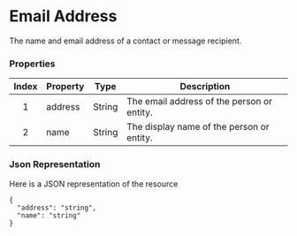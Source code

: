 # Email Address
The name and email address of a contact or message recipient.
### Properties

| Index | Property | Type   | Description                                |
|:-----:|----------|--------|--------------------------------------------|
|   1   | address  | String | The email address of the person or entity. |
|   2   | name     | String | The display name of the person or entity.  |
		
### Json Representation
Here is a JSON representation of the resource

```http 
{
  "address": "string",
  "name": "string"
}
```
		
		